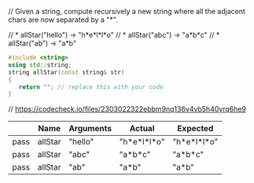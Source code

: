 // Given a string, compute recursively a new string where all the adjacent chars are now separated by a "\*".

// * allStar("hello") → "h\*e\*l\*l\*o"
// * allStar("abc") → "a\*b\*c"
// * allStar("ab") → "a\*b"

```cpp
#include <string>
using std::string;
string allStar(const string& str)
{
   return ""; // replace this with your code
}
```

// https://codecheck.io/files/2303022322ebbm9nq136v4vb5h40yrq6he9

| |Name|Arguments|Actual|Expected|
|---|---|---|---|---|
|pass|allStar|"hello"|"h\*e\*l\*l\*o"|"h\*e\*l\*l\*o"|
|pass|allStar|"abc"|"a\*b\*c"|"a\*b\*c"|
|pass|allStar|"ab"|"a\*b"|"a\*b"|